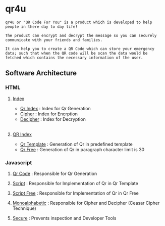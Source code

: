 # qr4u

    qr4u or "QR Code For You" is a product which is developed to help people in there day to day life!

    The product can encrypt and decrypt the message so you can securely communicate with your friends and families.

    It can help you to create a QR Code which can store your emergency data; such that when the QR code will be scan the data would be fetched which contains the necessary information of the user.

## Software Architecture

### HTML

1. [Index](https://github.com/srijan-singh/qr4u/blob/main/index.html)
    - [Qr Index](https://github.com/srijan-singh/qr4u/blob/main/qr_index.html) : Index for Qr Generation
    - [Cipher](https://github.com/srijan-singh/qr4u/blob/main/cipher.html) : Index for Encrption
    - [Decipher](https://github.com/srijan-singh/qr4u/blob/main/decipher.html) : Index for Decryption

    <br>

2. [QR Index](https://github.com/srijan-singh/qr4u/blob/main/qr_index.html)
    - [Qr Template](https://github.com/srijan-singh/qr4u/blob/main/qr_temp.html) : Generation of Qr in predefined template
    - [Qr Free](https://github.com/srijan-singh/qr4u/blob/main/qr_free.html) : Generation of Qr in paragraph character limit is 30 

### Javascript
1. [Qr Code](https://github.com/srijan-singh/qr4u/blob/main/script/qrcode.js) : Responsible for Qr Generation

2. [Script](https://github.com/srijan-singh/qr4u/blob/main/script/script.js) : Responsible for Implementation of Qr in Qr Template

3. [Script Free](https://github.com/srijan-singh/qr4u/blob/main/script/script_free.js) : Responsible for Implementation of Qr in Qr Free

4. [Monoalphabetic](https://github.com/srijan-singh/qr4u/blob/main/script/monoalphabetic.js) : Responsible for Cipher and Decipher (Ceasar Cipher Technique)

5. [Secure](https://github.com/srijan-singh/qr4u/blob/main/script/secure.js) : Prevents inspection and Developer Tools
